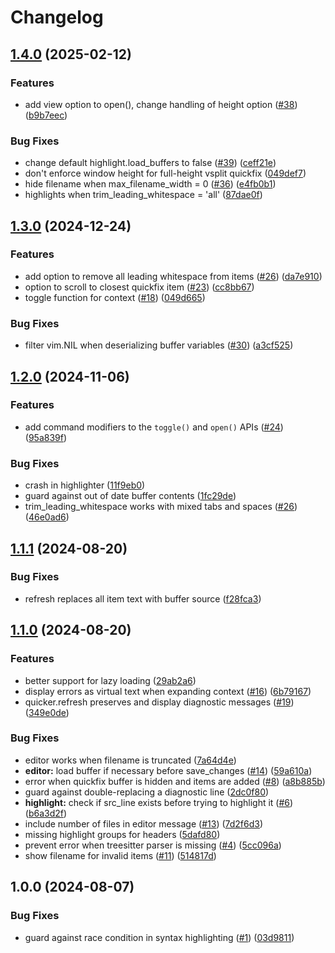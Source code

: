 # Changelog

## [1.4.0](https://github.com/stevearc/quicker.nvim/compare/v1.3.0...v1.4.0) (2025-02-12)


### Features

* add view option to open(), change handling of height option ([#38](https://github.com/stevearc/quicker.nvim/issues/38)) ([b9b7eec](https://github.com/stevearc/quicker.nvim/commit/b9b7eec8dc56bd653ae342caa5400a4e5ba3529c))


### Bug Fixes

* change default highlight.load_buffers to false ([#39](https://github.com/stevearc/quicker.nvim/issues/39)) ([ceff21e](https://github.com/stevearc/quicker.nvim/commit/ceff21e3c715499cd1aba02321fdacaee8250875))
* don't enforce window height for full-height vsplit quickfix ([049def7](https://github.com/stevearc/quicker.nvim/commit/049def718213d3cdf49fdf29835aded09b3e54a3))
* hide filename when max_filename_width = 0 ([#36](https://github.com/stevearc/quicker.nvim/issues/36)) ([e4fb0b1](https://github.com/stevearc/quicker.nvim/commit/e4fb0b1862284757561d1d51091cdee907585948))
* highlights when trim_leading_whitespace = 'all' ([87dae0f](https://github.com/stevearc/quicker.nvim/commit/87dae0f25733b7bd79b600a70ca38040db68ec0b))

## [1.3.0](https://github.com/stevearc/quicker.nvim/compare/v1.2.0...v1.3.0) (2024-12-24)


### Features

* add option to remove all leading whitespace from items ([#26](https://github.com/stevearc/quicker.nvim/issues/26)) ([da7e910](https://github.com/stevearc/quicker.nvim/commit/da7e9104de4ff9303e1c722f7c9216f994622067))
* option to scroll to closest quickfix item ([#23](https://github.com/stevearc/quicker.nvim/issues/23)) ([cc8bb67](https://github.com/stevearc/quicker.nvim/commit/cc8bb67271c093a089d205def9dd69a188c45ae1))
* toggle function for context ([#18](https://github.com/stevearc/quicker.nvim/issues/18)) ([049d665](https://github.com/stevearc/quicker.nvim/commit/049d66534d3de5920663ee1b8dd0096d70f55a67))


### Bug Fixes

* filter vim.NIL when deserializing buffer variables ([#30](https://github.com/stevearc/quicker.nvim/issues/30)) ([a3cf525](https://github.com/stevearc/quicker.nvim/commit/a3cf5256998f9387ad8e293c6f295d286be6453f))

## [1.2.0](https://github.com/stevearc/quicker.nvim/compare/v1.1.1...v1.2.0) (2024-11-06)


### Features

* add command modifiers to the `toggle()` and `open()` APIs ([#24](https://github.com/stevearc/quicker.nvim/issues/24)) ([95a839f](https://github.com/stevearc/quicker.nvim/commit/95a839fafff1c0a7fe970492f5159f41a90974bf))


### Bug Fixes

* crash in highlighter ([11f9eb0](https://github.com/stevearc/quicker.nvim/commit/11f9eb0c803bb9ced8c6043805de89c62bd04515))
* guard against out of date buffer contents ([1fc29de](https://github.com/stevearc/quicker.nvim/commit/1fc29de2172235c076aa1ead6f1ee772398de732))
* trim_leading_whitespace works with mixed tabs and spaces ([#26](https://github.com/stevearc/quicker.nvim/issues/26)) ([46e0ad6](https://github.com/stevearc/quicker.nvim/commit/46e0ad6c6a1d998a294e13cbb8b7c398e140983a))

## [1.1.1](https://github.com/stevearc/quicker.nvim/compare/v1.1.0...v1.1.1) (2024-08-20)


### Bug Fixes

* refresh replaces all item text with buffer source ([f28fca3](https://github.com/stevearc/quicker.nvim/commit/f28fca3863f8d3679e86d8ff30d023a43fba15c8))

## [1.1.0](https://github.com/stevearc/quicker.nvim/compare/v1.0.0...v1.1.0) (2024-08-20)


### Features

* better support for lazy loading ([29ab2a6](https://github.com/stevearc/quicker.nvim/commit/29ab2a6d4771ace240f25df028129bfc85e16ffd))
* display errors as virtual text when expanding context ([#16](https://github.com/stevearc/quicker.nvim/issues/16)) ([6b79167](https://github.com/stevearc/quicker.nvim/commit/6b79167543f1b18e76319217a29bb4e177a5e1ae))
* quicker.refresh preserves and display diagnostic messages ([#19](https://github.com/stevearc/quicker.nvim/issues/19)) ([349e0de](https://github.com/stevearc/quicker.nvim/commit/349e0def74ddbfc47f64ca52202e84bedf064048))


### Bug Fixes

* editor works when filename is truncated ([7a64d4e](https://github.com/stevearc/quicker.nvim/commit/7a64d4ea2b641cc8671443d0ff26de2924894c9f))
* **editor:** load buffer if necessary before save_changes ([#14](https://github.com/stevearc/quicker.nvim/issues/14)) ([59a610a](https://github.com/stevearc/quicker.nvim/commit/59a610a2163a51a019bde769bf2e2eec1654e4d4))
* error when quickfix buffer is hidden and items are added ([#8](https://github.com/stevearc/quicker.nvim/issues/8)) ([a8b885b](https://github.com/stevearc/quicker.nvim/commit/a8b885be246666922aca7f296195986a1cae3344))
* guard against double-replacing a diagnostic line ([2dc0f80](https://github.com/stevearc/quicker.nvim/commit/2dc0f800770f8956c24a6d70fa61e7ec2e102d8a))
* **highlight:** check if src_line exists before trying to highlight it ([#6](https://github.com/stevearc/quicker.nvim/issues/6)) ([b6a3d2f](https://github.com/stevearc/quicker.nvim/commit/b6a3d2f6aed7882e8bea772f82ba80b5535157a9))
* include number of files in editor message ([#13](https://github.com/stevearc/quicker.nvim/issues/13)) ([7d2f6d3](https://github.com/stevearc/quicker.nvim/commit/7d2f6d33c7d680b0a18580cfa5feb17302f389d4))
* missing highlight groups for headers ([5dafd80](https://github.com/stevearc/quicker.nvim/commit/5dafd80225ba462517c38e7b176bd3df52ccfb35))
* prevent error when treesitter parser is missing ([#4](https://github.com/stevearc/quicker.nvim/issues/4)) ([5cc096a](https://github.com/stevearc/quicker.nvim/commit/5cc096aad4ba1c1e17b6d76cb87fd7155cf9a559))
* show filename for invalid items ([#11](https://github.com/stevearc/quicker.nvim/issues/11)) ([514817d](https://github.com/stevearc/quicker.nvim/commit/514817dfb0a2828fe2c6183f996a31847c8aa789))

## 1.0.0 (2024-08-07)


### Bug Fixes

* guard against race condition in syntax highlighting ([#1](https://github.com/stevearc/quicker.nvim/issues/1)) ([03d9811](https://github.com/stevearc/quicker.nvim/commit/03d9811c8ac037e4e9c8f4ba0dfd1dff0367e0ac))

